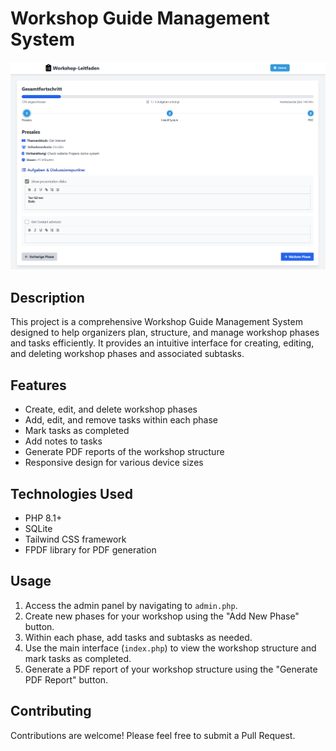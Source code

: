 # Workshop Guide Management System
![Main Interface](screenshots/main_interface.png "Main Interface")


## Description
This project is a comprehensive Workshop Guide Management System designed to help organizers plan, structure, and manage workshop phases and tasks efficiently. It provides an intuitive interface for creating, editing, and deleting workshop phases and associated subtasks.

## Features
- Create, edit, and delete workshop phases
- Add, edit, and remove tasks within each phase
- Mark tasks as completed
- Add notes to tasks
- Generate PDF reports of the workshop structure
- Responsive design for various device sizes

## Technologies Used
- PHP 8.1+
- SQLite
- Tailwind CSS framework
- FPDF library for PDF generation

## Usage
1. Access the admin panel by navigating to `admin.php`.
2. Create new phases for your workshop using the "Add New Phase" button.
3. Within each phase, add tasks and subtasks as needed.
4. Use the main interface (`index.php`) to view the workshop structure and mark tasks as completed.
5. Generate a PDF report of your workshop structure using the "Generate PDF Report" button.

## Contributing
Contributions are welcome! Please feel free to submit a Pull Request.


